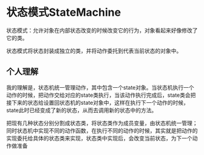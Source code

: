 # 状态模式StateMachine

状态模式：允许对象在内部状态改变的时候改变它的行为，对象看起来好像修改了它的类。

状态模式将状态封装成独立的类，并将动作委托到代表当前状态的对象中。

## 个人理解

我的理解是，状态机统一管理动作，其中包含一个state对象。当状态机执行一个动作的时候，把动作交给对应的state类执行，当该动作执行完成后，state类会把接下来的状态给设置回状态机的state对象中，这样在执行下一个动作的时候，state此时已经变成了新的状态，从而去调用新的状态中的方法。



把现有几种状态分别分割成状态类，将状态类作为成员变量，由状态机统一管理；同时状态机中实现不同的动作函数，在执行不同的动作的时候，其实就是把动作的实现委托给具体的状态类来实现，状态类中实现后，会改变当前状态，为下一个动作做准备